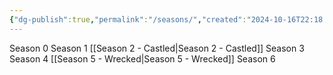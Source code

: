 ```yaml
---
{"dg-publish":true,"permalink":"/seasons/","created":"2024-10-16T22:18:06.645-05:00","updated":"2024-10-16T22:37:10.323-05:00"}
---
```


Season 0
Season 1
[[Season 2 - Castled\|Season 2 - Castled]]
Season 3
Season 4
[[Season 5 - Wrecked\|Season 5 - Wrecked]]
Season 6